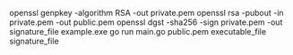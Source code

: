 openssl genpkey -algorithm RSA -out private.pem
openssl rsa -pubout -in private.pem -out public.pem
openssl dgst -sha256 -sign private.pem -out signature_file example.exe
go run main.go public.pem executable_file signature_file